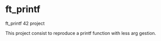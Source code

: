 # ft_printf
ft_printf 42 project

This project consist to reproduce a printf function with less arg gestion.

